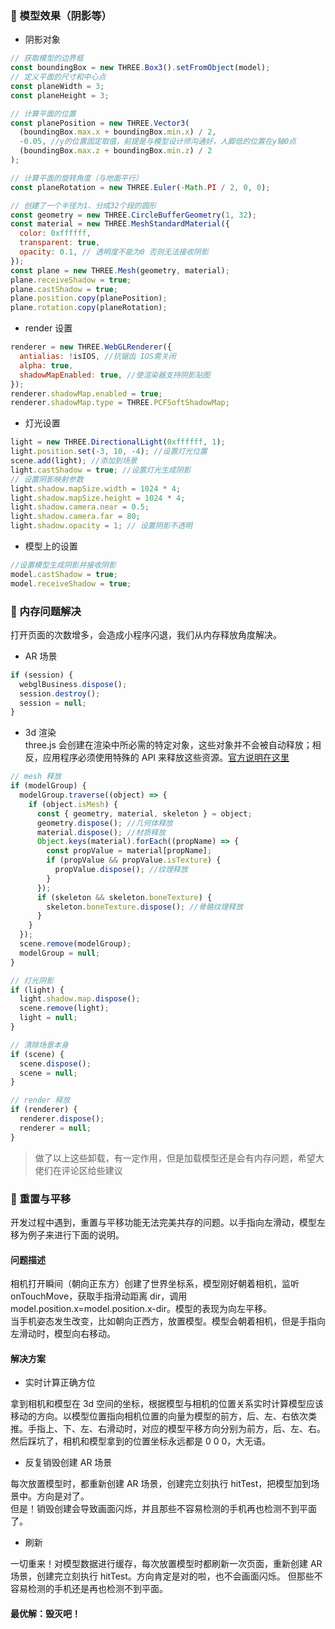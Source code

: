 ### 👗 模型效果（阴影等）

- 阴影对象

```js
// 获取模型的边界框
const boundingBox = new THREE.Box3().setFromObject(model);
// 定义平面的尺寸和中心点
const planeWidth = 3;
const planeHeight = 3;

// 计算平面的位置
const planePosition = new THREE.Vector3(
  (boundingBox.max.x + boundingBox.min.x) / 2,
  -0.05, //y的位置固定取值，前提是与模型设计师沟通好，人脚低的位置在y轴0点
  (boundingBox.max.z + boundingBox.min.z) / 2
);

// 计算平面的旋转角度（与地面平行）
const planeRotation = new THREE.Euler(-Math.PI / 2, 0, 0);

// 创建了一个半径为1、分成32个段的圆形
const geometry = new THREE.CircleBufferGeometry(1, 32);
const material = new THREE.MeshStandardMaterial({
  color: 0xffffff,
  transparent: true,
  opacity: 0.1, // 透明度不能为0 否则无法接收阴影
});
const plane = new THREE.Mesh(geometry, material);
plane.receiveShadow = true;
plane.castShadow = true;
plane.position.copy(planePosition);
plane.rotation.copy(planeRotation);
```

- render 设置

```js
renderer = new THREE.WebGLRenderer({
  antialias: !isIOS, //抗锯齿 IOS需关闭
  alpha: true,
  shadowMapEnabled: true, //使渲染器支持阴影贴图
});
renderer.shadowMap.enabled = true;
renderer.shadowMap.type = THREE.PCFSoftShadowMap;
```

- 灯光设置

```js
light = new THREE.DirectionalLight(0xffffff, 1);
light.position.set(-3, 10, -4); //设置灯光位置
scene.add(light); //添加到场景
light.castShadow = true; //设置灯光生成阴影
// 设置阴影映射参数
light.shadow.mapSize.width = 1024 * 4;
light.shadow.mapSize.height = 1024 * 4;
light.shadow.camera.near = 0.5;
light.shadow.camera.far = 80;
light.shadow.opacity = 1; // 设置阴影不透明
```

- 模型上的设置

```js
//设置模型生成阴影并接收阴影
model.castShadow = true;
model.receiveShadow = true;
```

### 🚀 内存问题解决

打开页面的次数增多，会造成小程序闪退，我们从内存释放角度解决。

- AR 场景

```js
if (session) {
  webglBusiness.dispose();
  session.destroy();
  session = null;
}
```

- 3d 渲染  
   three.js 会创建在渲染中所必需的特定对象，这些对象并不会被自动释放；相反，应用程序必须使用特殊的 API 来释放这些资源。[官方说明在这里](https://threejs.org/docs/index.html#manual/zh/introduction/How-to-dispose-of-objects)

```js
// mesh 释放
if (modelGroup) {
  modelGroup.traverse((object) => {
    if (object.isMesh) {
      const { geometry, material, skeleton } = object;
      geometry.dispose(); //几何体释放
      material.dispose(); //材质释放
      Object.keys(material).forEach((propName) => {
        const propValue = material[propName];
        if (propValue && propValue.isTexture) {
          propValue.dispose(); //纹理释放
        }
      });
      if (skeleton && skeleton.boneTexture) {
        skeleton.boneTexture.dispose(); //骨骼纹理释放
      }
    }
  });
  scene.remove(modelGroup);
  modelGroup = null;
}

// 灯光阴影
if (light) {
  light.shadow.map.dispose();
  scene.remove(light);
  light = null;
}

// 清除场景本身
if (scene) {
  scene.dispose();
  scene = null;
}

// render 释放
if (renderer) {
  renderer.dispose();
  renderer = null;
}
```

> 做了以上这些卸载，有一定作用，但是加载模型还是会有内存问题，希望大佬们在评论区给些建议

### 💫 重置与平移

开发过程中遇到，重置与平移功能无法完美共存的问题。以手指向左滑动，模型左移为例子来进行下面的说明。

#### 问题描述

相机打开瞬间（朝向正东方）创建了世界坐标系，模型刚好朝着相机，监听 onTouchMove，获取手指滑动距离 dir，调用 model.position.x=model.position.x-dir。模型的表现为向左平移。  
当手机姿态发生改变，比如朝向正西方，放置模型。模型会朝着相机，但是手指向左滑动时，模型向右移动。

#### 解决方案

- 实时计算正确方位

拿到相机和模型在 3d 空间的坐标，根据模型与相机的位置关系实时计算模型应该移动的方向。以模型位置指向相机位置的向量为模型的前方，后、左、右依次类推。手指上、下、左、右滑动时，对应的模型平移方向分别为前方，后、左、右。
然后踩坑了，相机和模型拿到的位置坐标永远都是 0 0 0，大无语。

- 反复销毁创建 AR 场景

每次放置模型时，都重新创建 AR 场景，创建完立刻执行 hitTest，把模型加到场景中。方向是对了。\
但是！销毁创建会导致画面闪烁，并且那些不容易检测的手机再也检测不到平面了。

- 刷新

一切重来！对模型数据进行缓存，每次放置模型时都刷新一次页面，重新创建 AR 场景，创建完立刻执行 hitTest。方向肯定是对的啦，也不会画面闪烁。
但那些不容易检测的手机还是再也检测不到平面。

#### 最优解：毁灭吧！